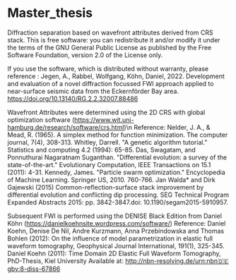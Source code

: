 # Master_thesis
Diffraction separation based on wavefront attributes derived from CRS stack.
This is free software: you can redistribute it and/or modify it under the terms of the GNU General Public License as published by the Free Software Foundation, version 2.0 of the License only.

If you use the software, which is distributed without warranty, please reference :
Jegen, A., Rabbel, Wolfgang, Köhn, Daniel, 2022. Development and evaluation of a novel diffraction focussed FWI approach applied to near-surface seismic data from the Eckernförder Bay area. https://doi.org/10.13140/RG.2.2.32007.88486


Wavefront Attributes were determined using the 2D CRS with global optimization software (https://www.wit.uni-hamburg.de/research/software/crs.html)\n
Reference:
Nelder, J. A., & Mead, R. (1965). A simplex method for function minimization. The computer journal, 7(4), 308-313.
Whitley, Darrell. "A genetic algorithm tutorial." Statistics and computing 4.2 (1994): 65-85.
Das, Swagatam, and Ponnuthurai Nagaratnam Suganthan. "Differential evolution: a survey of the state-of-the-art." Evolutionary Computation, IEEE Transactions on 15.1      (2011): 4-31.
Kennedy, James. "Particle swarm optimization." Encyclopedia of Machine Learning. Springer US, 2010. 760-766.
Jan Walda* and Dirk Gajewski (2015) Common-reflection-surface stack improvement by differential evolution and conflicting dip processing. SEG Technical Program Expanded Abstracts 2015: pp. 3842-3847.doi: 10.1190/segam2015-5910957.

Subsequent FWI is performed using the DENISE Black Edition from Daniel Köhn (https://danielkoehnsite.wordpress.com/software/)
Reference:
Daniel Koehn, Denise De Nil, Andre Kurzmann, Anna Przebindowska and Thomas Bohlen (2012): On the influence of model parametrization in elastic full waveform tomography, Geophysical Journal International, 191(1), 325-345.
Daniel Koehn (2011): Time Domain 2D Elastic Full Waveform Tomography, PhD-Thesis, Kiel University Available at: http://nbn-resolving.de/urn:nbn🇩🇪gbv:8-diss-67866

